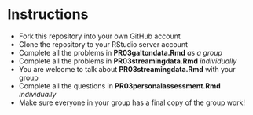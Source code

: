 # Instructions

* Fork this repository into your own GitHub account
* Clone the repository to your RStudio server account
* Complete all the problems in **PR03galtondata.Rmd** *as a group*
* Complete all the problems in **PR03streamingdata.Rmd** *individually*
* You are welcome to talk about **PR03streamingdata.Rmd** with your group
* Complete all the questions in **PR03personalassessment.Rmd** *individually*
* Make sure everyone in your group has a final copy of the group work!
